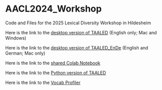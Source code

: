 # AACL2024_Workshop

Code and Files for the 2025 Lexical Diversity Workshop in Hildesheim

Here is the link to the <a href="https://www.linguisticanalysistools.org/taaled.html" target="_blank">desktop version of TAALED</a> (English only; Mac and Windows)

Here is the link to the <a href="https://drive.google.com/file/d/1tFidKNBv2-59yZzgK88pxjsMfIdr7fel/view?usp=sharing" target="_blank">desktop version of TAALED_EnDe</a> (English and German; Mac only)


Here is the link to the <a href="https://colab.research.google.com/drive/1Oj4WhQ7WqQOe5puU4MbiqghxLhD_s7f-?usp=sharing" target="_blank">shared Colab Notebook</a>


Here is the link to the <a href="https://lcr-ads-lab.github.io/TAALED/" target="_blank">Python version of TAALED</a>

Here is the link to the <a href="https://www.lextutor.ca/vp/comp/" target="_blank">Vocab Profiler</a>

